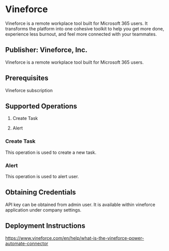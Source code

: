 # Vineforce
Vineforce is a remote workplace tool built for Microsoft 365 users. It transforms the platform into one cohesive toolkit to help you get more done, experience less burnout, and feel more connected with your teammates.

## Publisher: Vineforce, Inc.
Vineforce is a remote workplace tool built for Microsoft 365 users.

## Prerequisites
Vineforce subscription

## Supported Operations
1. Create Task

2. Alert

### Create Task
This operation is used to create a new task.

### Alert
This operation is used to alert user.

## Obtaining Credentials
API key can be obtained from admin user. It is available within vineforce application under company settings.​

## Deployment Instructions
https://www.vineforce.com/en/help/what-is-the-vineforce-power-automate-connector